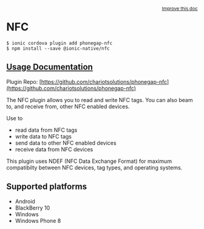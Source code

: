 <a style="float:right;font-size:12px;" href="http://github.com/ionic-team/ionic-native/edit/master/src/@ionic-native/plugins/nfc/index.ts#L24">
  Improve this doc
</a>

# NFC

```
$ ionic cordova plugin add phonegap-nfc
$ npm install --save @ionic-native/nfc
```

## [Usage Documentation](https://ionicframework.com/docs/native/nfc/)

Plugin Repo: [https://github.com/chariotsolutions/phonegap-nfc](https://github.com/chariotsolutions/phonegap-nfc)

The NFC plugin allows you to read and write NFC tags. You can also beam to, and receive from, other NFC enabled devices.

Use to
- read data from NFC tags
- write data to NFC tags
- send data to other NFC enabled devices
- receive data from NFC devices

This plugin uses NDEF (NFC Data Exchange Format) for maximum compatibilty between NFC devices, tag types, and operating systems.

## Supported platforms
- Android
- BlackBerry 10
- Windows
- Windows Phone 8




